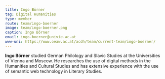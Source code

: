 ```yaml
---
title: Ingo Börner
tag: Digital Humanities
type: member
route: team/ingo-boerner
image: team/ingo-boerner.png
caption: Ingo Börner
email: ingo.boerner@univie.ac.at
www-uni: https://www.oeaw.ac.at/acdh/team/current-team/ingo-boerner/
---
```


**Ingo Börner** studied German Philology and Slavic Studies at the Universities of Vienna and Moscow. He researches the use of digital methods in the Humanities and Cultural Studies and has extensive experience with the use of semantic web technology in Literary Studies.
<!-- more -->
